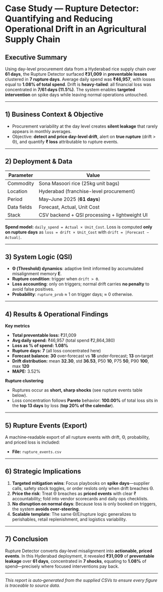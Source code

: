 # Case Study — Rupture Detector: Quantifying and Reducing Operational Drift in an Agricultural Supply Chain

## Executive Summary
Using day-level procurement data from a Hyderabad rice supply chain over **61 days**, the Rupture Detector surfaced **₹31,009** in **preventable losses** clustered in **7 rupture days**. 
Average daily spend was **₹46,957**, with losses equal to **1.08% of total spend**. Drift is **heavy‑tailed**: all financial loss was concentrated in **7/61 days (11.5%)**.
The system enables **targeted intervention** on spike days while leaving normal operations untouched.

---

## 1) Business Context & Objective
- Procurement variability at the day level creates **silent leakage** that rarely appears in monthly averages.
- Objective: **detect and price day-level drift**, alert on **true rupture** (drift > Θ), and quantify **₹ loss** attributable to rupture events.

---

## 2) Deployment & Data
| Parameter | Value |
|---|---|
| Commodity | Sona Masoori rice (25kg unit bags) |
| Location | Hyderabad (franchise-level procurement) |
| Period | May–June 2025 (**61 days**) |
| Data fields | Forecast, Actual, Unit Cost |
| Stack | CSV backend + QSI processing + lightweight UI |

**Spend model:** `daily_spend = Actual × Unit_Cost`. Loss is computed **only on rupture days** as `loss = drift × Unit_Cost` with `drift = |Forecast − Actual|`.

---

## 3) System Logic (QSI)
- **Θ (Threshold) dynamics**: adaptive limit informed by accumulated misalignment memory **E**.
- **Rupture condition**: trigger when `drift > Θ`.
- **Loss accounting**: only on triggers; normal drift carries **no penalty** to avoid false positives.
- **Probability**: `rupture_prob` ≈ 1 on trigger days; ≈ 0 otherwise.

---

## 4) Results & Operational Findings
**Key metrics**
- **Total preventable loss:** ₹31,009
- **Avg daily spend:** ₹46,957 (total spend ₹2,864,380)
- **Loss as % of spend:** **1.08%**
- **Rupture days:** **7** (all loss concentrated here)
- **Forecast balance:** **30** over‑forecast vs **18** under‑forecast; **13** on‑target
- **Drift distribution:** mean **32.30**, std **36.53**, P50 **10**, P75 **50**, P90 **100**, max **120**
- **MAPE:** 3.52%

**Rupture clustering**
- Ruptures occur as **short, sharp shocks** (see rupture events table below).
- Loss concentration follows **Pareto** behavior: **100.00%** of total loss sits in the **top 13 days** by loss (**top 20% of the calendar**).

---

## 5) Rupture Events (Export)
A machine‑readable export of all rupture events with drift, Θ, probability, and priced loss is included:
- **File:** `rupture_events.csv`

---

## 6) Strategic Implications
1. **Targeted mitigation wins**: Focus playbooks on **spike days**—supplier calls, safety stock toggles, or order reslots only when drift breaches Θ.
2. **Price the risk**: Treat Θ breaches as **priced events** with clear ₹ accountability; fold into vendor scorecards and daily ops checklists.
3. **No disruption on normal days**: Because loss is only booked on triggers, the system **avoids over‑steering**.
4. **Scalable template**: The same Θ/E/rupture logic generalizes to perishables, retail replenishment, and logistics variability.

---

## 7) Conclusion
Rupture Detector converts day‑level misalignment into **actionable, priced events**. In this Hyderabad deployment, it revealed **₹31,009** of **preventable leakage** over **61 days**, concentrated in **7 shocks**, equating to **1.08%** of spend—precisely where focused interventions pay back.

---

*This report is auto‑generated from the supplied CSVs to ensure every figure is traceable to source data.*

